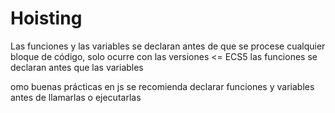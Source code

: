 # Hoisting
Las funciones y las variables se declaran antes de que se procese cualquier bloque de código, solo ocurre con las versiones <= ECS5 
las funciones se declaran antes que las variables 

omo buenas prácticas en js se recomienda declarar funciones y variables antes de llamarlas o ejecutarlas 